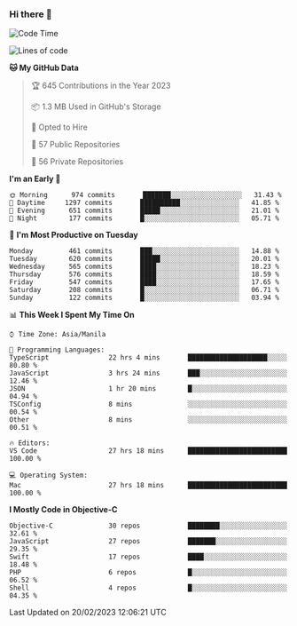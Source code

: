 ### Hi there 👋

<!--START_SECTION:waka-->
![Code Time](http://img.shields.io/badge/Code%20Time-3%2C656%20hrs%2058%20mins-blue)

![Lines of code](https://img.shields.io/badge/From%20Hello%20World%20I%27ve%20Written-8%20Million%20lines%20of%20code-blue)

**🐱 My GitHub Data** 

> 🏆 645 Contributions in the Year 2023
 > 
> 📦 1.3 MB Used in GitHub's Storage 
 > 
> 💼 Opted to Hire
 > 
> 📜 57 Public Repositories 
 > 
> 🔑 56 Private Repositories  
 > 
**I'm an Early 🐤** 

```text
🌞 Morning      974 commits       ███████░░░░░░░░░░░░░░░░░░   31.43 % 
🌆 Daytime     1297 commits       ██████████░░░░░░░░░░░░░░░   41.85 % 
🌃 Evening      651 commits       █████░░░░░░░░░░░░░░░░░░░░   21.01 % 
🌙 Night        177 commits       █░░░░░░░░░░░░░░░░░░░░░░░░   05.71 % 

```
📅 **I'm Most Productive on Tuesday** 

```text
Monday         461 commits       ███░░░░░░░░░░░░░░░░░░░░░░   14.88 % 
Tuesday        620 commits       █████░░░░░░░░░░░░░░░░░░░░   20.01 % 
Wednesday      565 commits       ████░░░░░░░░░░░░░░░░░░░░░   18.23 % 
Thursday       576 commits       ████░░░░░░░░░░░░░░░░░░░░░   18.59 % 
Friday         547 commits       ████░░░░░░░░░░░░░░░░░░░░░   17.65 % 
Saturday       208 commits       █░░░░░░░░░░░░░░░░░░░░░░░░   06.71 % 
Sunday         122 commits       █░░░░░░░░░░░░░░░░░░░░░░░░   03.94 % 

```


📊 **This Week I Spent My Time On** 

```text
⌚︎ Time Zone: Asia/Manila

💬 Programming Languages: 
TypeScript               22 hrs 4 mins       ████████████████████░░░░░   80.80 % 
JavaScript               3 hrs 24 mins       ███░░░░░░░░░░░░░░░░░░░░░░   12.46 % 
JSON                     1 hr 20 mins        █░░░░░░░░░░░░░░░░░░░░░░░░   04.94 % 
TSConfig                 8 mins              ░░░░░░░░░░░░░░░░░░░░░░░░░   00.54 % 
Other                    8 mins              ░░░░░░░░░░░░░░░░░░░░░░░░░   00.51 % 

🔥 Editors: 
VS Code                  27 hrs 18 mins      █████████████████████████   100.00 % 

💻 Operating System: 
Mac                      27 hrs 18 mins      █████████████████████████   100.00 % 

```

**I Mostly Code in Objective-C** 

```text
Objective-C              30 repos            ████████░░░░░░░░░░░░░░░░░   32.61 % 
JavaScript               27 repos            ███████░░░░░░░░░░░░░░░░░░   29.35 % 
Swift                    17 repos            ████░░░░░░░░░░░░░░░░░░░░░   18.48 % 
PHP                      6 repos             █░░░░░░░░░░░░░░░░░░░░░░░░   06.52 % 
Shell                    4 repos             █░░░░░░░░░░░░░░░░░░░░░░░░   04.35 % 

```



 Last Updated on 20/02/2023 12:06:21 UTC
<!--END_SECTION:waka-->


<!--
**rad182/rad182** is a ✨ _special_ ✨ repository because its `README.md` (this file) appears on your GitHub profile.

Here are some ideas to get you started:

- 🔭 I’m currently working on ...
- 🌱 I’m currently learning ...
- 👯 I’m looking to collaborate on ...
- 🤔 I’m looking for help with ...
- 💬 Ask me about ...
- 📫 How to reach me: ...
- 😄 Pronouns: ...
- ⚡ Fun fact: ...
-->
